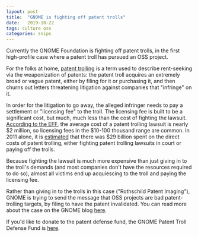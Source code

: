 ```yaml
---
layout: post
title:  "GNOME is fighting off patent trolls"
date:   2019-10-22
tags: culture oss
categories: snips
---
```


Currently the GNOME Foundation is fighting off patent trolls, in the first high-profile case where a patent troll has pursued an OSS project.

For the folks at home, [patent trolling](https://en.wikipedia.org/wiki/Patent_troll) is a term used to describe rent-seeking via the weaponization of patents: the patent troll acquires an extremely broad or vague patent, either by filing for it or purchasing it, and then churns out letters threatening litigation against companies that "infringe" on it.

In order for the litigation to go away, the alleged infringer needs to pay a settlement or "licensing fee" to the troll. The licensing fee is built to be a significant cost, but much, much less than the cost of fighting the lawsuit.
[According to the EFF](https://trollingeffects.org/index9203.html?q=faq#t58n264), the average cost of a patent trolling lawsuit is nearly $2 million, so licensing fees in the $10-100 thousand range are common.
In 2011 alone, it is [estimated](https://papers.ssrn.com/sol3/papers.cfm?abstract_id=2091210#) that there was $29 billion spent on the direct costs of patent trolling, either fighting patent trolling lawsuits in court or paying off the trolls.

Because fighting the lawsuit is much more expensive than just giving in to the troll's demands (and most companies don't have the resources required to do so), almost all victims end up acquiescing to the troll and paying the licensing fee.

Rather than giving in to the trolls in this case ("Rothschild Patent Imaging"), GNOME is trying to send the message that OSS projects are bad patent-trolling targets, by filing to have the patent invalidated.
You can read more about the case on the GNOME blog [here](https://www.gnome.org/news/2019/10/gnome-files-defense-against-patent-troll/).

If you'd like to donate to the patent defense fund, the GNOME Patent Troll Defense Fund is [here](https://secure.givelively.org/donate/gnome-foundation-inc/gnome-patent-troll-defense-fund).
